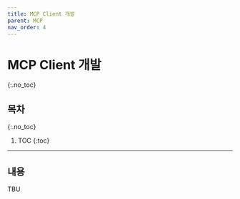 ```yaml
---
title: MCP Client 개발
parent: MCP
nav_order: 4
---
```


# MCP Client 개발
{:.no_toc}

## 목차
{:.no_toc}

1. TOC
{:toc}

--- 

## 내용

TBU
